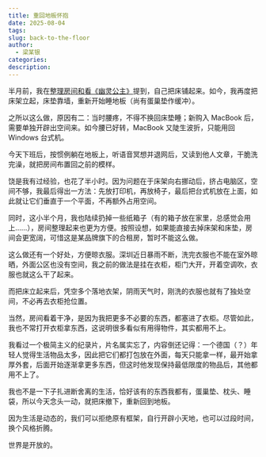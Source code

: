 ```yaml
---
title: 重回地板怀抱
date: 2025-08-04
tags: 
slug: back-to-the-floor
author:
  - 梁某银
categories: 
description:
---
```

半月前，我在[整理房间和看《幽灵公主》](https://mp.weixin.qq.com/s/roUfMaHKnVFZqhkKFg8gtw)提到，自己把床铺起来。如今，我再度把床架立起，床垫靠墙，重新开始睡地板（尚有蛋巢垫作缓冲）。

之所以这么做，原因有二：当时腰疼，不得不换回床垫睡；新购入 MacBook 后，需要单独开辟出空间来。如今腰已好转，MacBook 又陡生波折，只能用回 Windows 台式机。

今天下班后，按惯例躺在地板上，听语音冥想并退网后，又读到他人文章，干脆洗完澡，就把房间布置回之前的模样。

饶是我有过经验，也花了半小时。因为问题在于床架向右挪动后，挤占电脑区，空间不够，我最后得出一方法：先放打印机，再放椅子，最后把台式机放在上面，如此就让它们垂直于一个平面，不再额外占用空间。

同时，这小半个月，我也陆续扔掉一些纸箱子（有的箱子放在家里，总感觉会用上……），房间整理起来也更为方便。按照设想，如果能直接去掉床架和床垫，房间会更宽阔，可惜这是某品牌旗下的合租房，暂时不能这么做。

这么做还有一个好处，方便晾衣服。深圳近日暴雨不断，洗完衣服也不能在室外晾晒，外面公区也没有空间，我之前的做法是挂在衣柜，柜门大开，开着空调吹，衣服也就这么干了起来。

而把床立起来后，凭空多个落地衣架，阴雨天气时，刚洗的衣服也就有了独处空间，不必再去衣柜抢位置。

当然，房间看着干净，是因为我把更多不必要的东西，都塞进了衣柜。尽管如此，我也不常打开衣柜拿东西，这说明很多看似有用得物件，其实都用不上。

我看过一个极简主义的纪录片，片名属实忘了，内容倒还记得：一个德国（？）年轻人觉得生活物品太多，因此把它们都打包放在外面，每天只能拿一样，最开始拿厚外套，后面开始逐渐拿更多东西，但这时他发现保持最低限度的物品后，其他都用不上了。

我也不是一下子扎进断舍离的生活，恰好该有的东西我都有，蛋巢垫、枕头、睡袋，所以今天念头一动，就把床撤下，重新回到地板。

因为生活是动态的，我们可以拒绝原有框架，自行开辟小天地，也可以过段时间，换个风格折腾。

世界是开放的。
